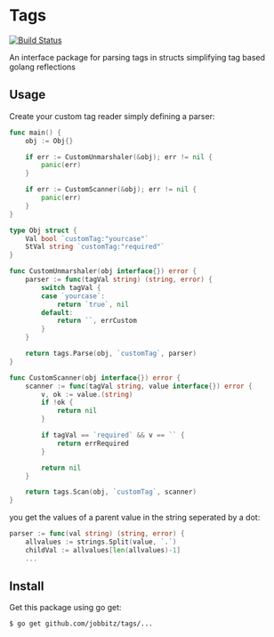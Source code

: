 # Tags
[![Build Status](https://travis-ci.com/jobbitz/tags.svg?branch=master)](https://travis-ci.com/jobbitz/tags)

An interface package for parsing tags in structs simplifying tag based golang reflections

## Usage
Create your custom tag reader simply defining a parser:
```go
func main() {
	obj := Obj{}

	if err := CustomUnmarshaler(&obj); err != nil {
		panic(err)
	}

	if err := CustomScanner(&obj); err != nil {
		panic(err)
	}
}

type Obj struct {
	Val bool `customTag:"yourcase"`
	StVal string `customTag:"required"`
}

func CustomUnmarshaler(obj interface{}) error {
	parser := func(tagVal string) (string, error) {
		switch tagVal {
		case `yourcase`:
			return `true`, nil
		default:
			return ``, errCustom
		}
	}

	return tags.Parse(obj, `customTag`, parser)
}

func CustomScanner(obj interface{}) error {
	scanner := func(tagVal string, value interface{}) error {
		v, ok := value.(string)
		if !ok {
			return nil
		}

		if tagVal == `required` && v == `` {
			return errRequired
		}

		return nil
	}

	return tags.Scan(obj, `customTag`, scanner)
}

```
you get the values of a parent value in the string seperated by a dot:
```go
parser := func(val string) (string, error) {
	allvalues := strings.Split(value, `.`)
	childVal := allvalues[len(allvalues)-1]
	...
```

## Install
Get this package using go get:
```bash
$ go get github.com/jobbitz/tags/...
```
